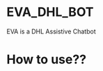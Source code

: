 # EVA_DHL_BOT
EVA is a DHL Assistive Chatbot

# How to use??

<a href="https://console.api.ai/api-client/#/login" target="_blank">


